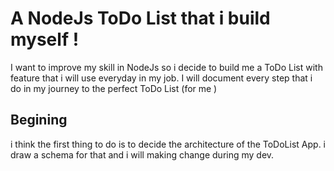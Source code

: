 # A NodeJs ToDo List that i build myself !

I want to improve my skill in NodeJs so i decide to build me a ToDo List with feature that i will use everyday in my job.
I will document every step that i do in my journey to the perfect ToDo List (for me )

## Begining

i think the first thing to do is to decide the architecture of the ToDoList App.
i draw a schema for that and i will making change during my dev.
